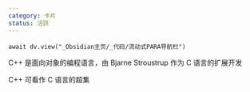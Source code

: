 ```yaml
---
category: 卡片
status: 活跃
---
```

```dataviewjs
await dv.view("_Obsidian主页/_代码/流动式PARA导航栏")
```

C++ 是面向对象的编程语言，由 Bjarne Stroustrup 作为 C 语言的扩展开发

C++ 可看作 C 语言的超集
